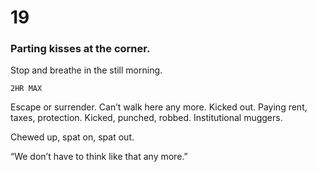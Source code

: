# 19

### Parting kisses at the corner.

Stop and breathe in the still morning.

`2HR MAX`

Escape or surrender. Can’t walk here any more. Kicked out. Paying rent, taxes, protection. Kicked, punched, robbed. Institutional muggers. 

Chewed up, spat on, spat out. 

“We don’t have to think like that any more.”